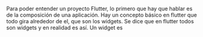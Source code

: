 Para poder entender un proyecto Flutter, lo primero que hay que hablar es de la composición de una aplicación. Hay un concepto básico en flutter que todo gira alrededor de el, que son los widgets. Se dice que en flutter todos son widgets y en realidad es así. Un widget es 
